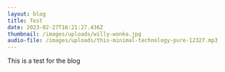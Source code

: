 ```yaml
---
layout: blog
title: Test
date: 2023-02-27T16:21:27.436Z
thumbnail: /images/uploads/willy-wonka.jpg
audio-file: /images/uploads/this-minimal-technology-pure-12327.mp3
---
```

This is a test for the blog